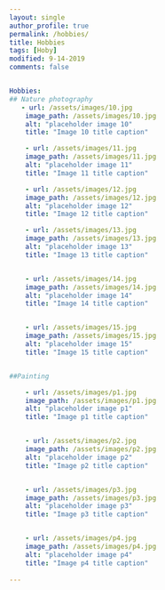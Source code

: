 ```yaml
---
layout: single
author_profile: true
permalink: /hobbies/
title: Hobbies
tags: [Hoby]
modified: 9-14-2019
comments: false


Hobbies: 
## Nature photography
   - url: /assets/images/10.jpg
    image_path: /assets/images/10.jpg
    alt: "placeholder image 10"
    title: "Image 10 title caption"

    - url: /assets/images/11.jpg
    image_path: /assets/images/11.jpg
    alt: "placeholder image 11"
    title: "Image 11 title caption"

    - url: /assets/images/12.jpg
    image_path: /assets/images/12.jpg
    alt: "placeholder image 12"
    title: "Image 12 title caption"

    - url: /assets/images/13.jpg
    image_path: /assets/images/13.jpg
    alt: "placeholder image 13"
    title: "Image 13 title caption"


    - url: /assets/images/14.jpg
    image_path: /assets/images/14.jpg
    alt: "placeholder image 14"
    title: "Image 14 title caption"


    - url: /assets/images/15.jpg
    image_path: /assets/images/15.jpg
    alt: "placeholder image 15"
    title: "Image 15 title caption"


##Painting

    - url: /assets/images/p1.jpg
    image_path: /assets/images/p1.jpg
    alt: "placeholder image p1"
    title: "Image p1 title caption"


    - url: /assets/images/p2.jpg
    image_path: /assets/images/p2.jpg
    alt: "placeholder image p2"
    title: "Image p2 title caption"


    - url: /assets/images/p3.jpg
    image_path: /assets/images/p3.jpg
    alt: "placeholder image p3"
    title: "Image p3 title caption"


    - url: /assets/images/p4.jpg
    image_path: /assets/images/p4.jpg
    alt: "placeholder image p4"
    title: "Image p4 title caption"
    
---
```

